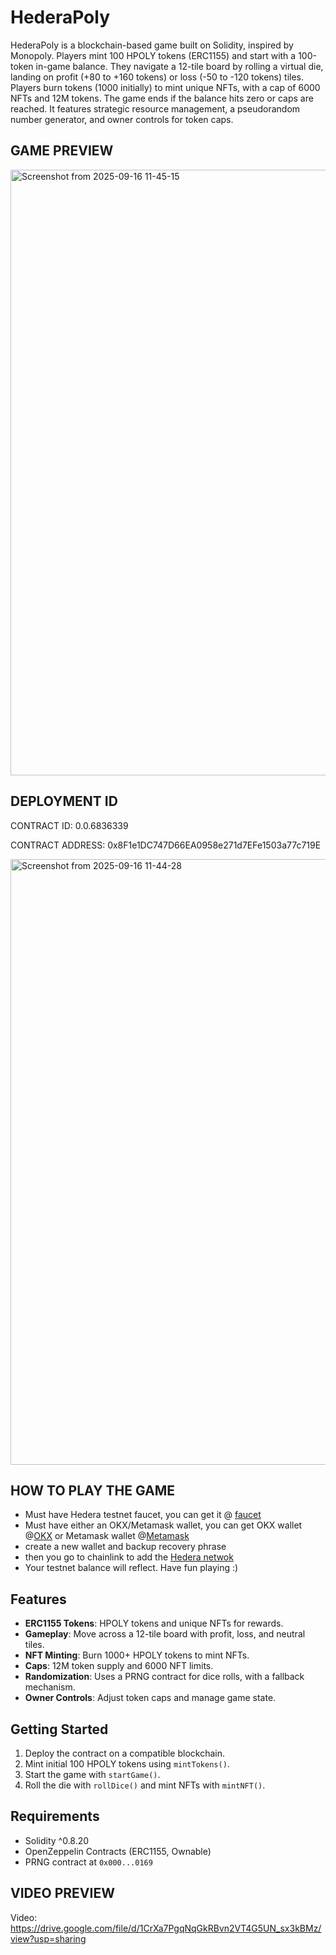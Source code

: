 # HederaPoly

HederaPoly is a blockchain-based game built on Solidity, inspired by Monopoly. Players mint 100 HPOLY tokens (ERC1155) and start with a 100-token in-game balance. They navigate a 12-tile board by rolling a virtual die, landing on profit (+80 to +160 tokens) or loss (-50 to -120 tokens) tiles. Players burn tokens (1000 initially) to mint unique NFTs, with a cap of 6000 NFTs and 12M tokens. The game ends if the balance hits zero or caps are reached. It features strategic resource management, a pseudorandom number generator, and owner controls for token caps.

## GAME PREVIEW
<img width="1920" height="969" alt="Screenshot from 2025-09-16 11-45-15" src="https://github.com/user-attachments/assets/1c2b7d87-9c6a-4232-9248-ce01ad93ed2f" />


## DEPLOYMENT ID
CONTRACT ID: 0.0.6836339

CONTRACT ADDRESS: 0x8F1e1DC747D66EA0958e271d7EFe1503a77c719E

<img width="1920" height="969" alt="Screenshot from 2025-09-16 11-44-28" src="https://github.com/user-attachments/assets/3f1203d8-bb53-4a96-8d20-a691b1cefce4" />


## HOW TO PLAY THE GAME
- Must have Hedera testnet faucet, you can get it @ [faucet](https://portal.hedera.com/faucet)
- Must have either an OKX/Metamask wallet, you can get OKX wallet @[OKX](https://chromewebstore.google.com/detail/okx-wallet/mcohilncbfahbmgdjkbpemcciiolgcge) or Metamask wallet @[Metamask](https://chromewebstore.google.com/detail/metamask/nkbihfbeogaeaoehlefnkodbefgpgknn?hl=en)
- create a new wallet and backup recovery phrase
- then you go to chainlink to add the [Hedera netwok](https://chainlist.org/?search=hedera&testnets=true)
- Your testnet balance will reflect. Have fun playing :)

## Features

- **ERC1155 Tokens**: HPOLY tokens and unique NFTs for rewards.
- **Gameplay**: Move across a 12-tile board with profit, loss, and neutral tiles.
- **NFT Minting**: Burn 1000+ HPOLY tokens to mint NFTs.
- **Caps**: 12M token supply and 6000 NFT limits.
- **Randomization**: Uses a PRNG contract for dice rolls, with a fallback mechanism.
- **Owner Controls**: Adjust token caps and manage game state.

## Getting Started

1. Deploy the contract on a compatible blockchain.
2. Mint initial 100 HPOLY tokens using `mintTokens()`.
3. Start the game with `startGame()`.
4. Roll the die with `rollDice()` and mint NFTs with `mintNFT()`.

## Requirements

- Solidity ^0.8.20
- OpenZeppelin Contracts (ERC1155, Ownable)
- PRNG contract at `0x000...0169`

## VIDEO PREVIEW
Video: https://drive.google.com/file/d/1CrXa7PgqNqGkRBvn2VT4G5UN_sx3kBMz/view?usp=sharing
